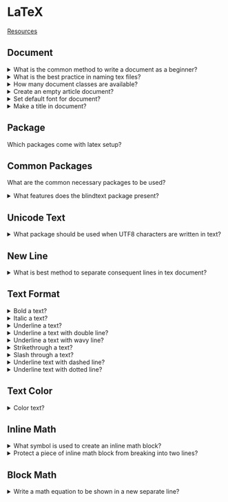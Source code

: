 # LaTeX
[Resources](README.md)

## Document

<details>
<summary>What is the common method to write a document as a beginner?</summary>

> **Description**
>
> Using online tex compiler: https://overleaf.com
>
> ---
> **Resources**
> - https://www.youtube.com - https://www.youtube.com/watch?v=0ivLZh9xK1Q&list=PL1D4EAB31D3EBC449&index=1
> ---
> **References**
> ---
</details>

<details>
<summary>What is the best practice in naming tex files?</summary>

> **Description**
>
> Do not use spaces in naming of tex files. Use hyphens or dots instead.
>
> ---
> **Resources**
> - https://www.youtube.com - https://www.youtube.com/watch?v=0ivLZh9xK1Q&list=PL1D4EAB31D3EBC449&index=1
> ---
> **References**
> ---
</details>

<details>
<summary>How many document classes are available?</summary>

> **Description**
>
> - article
> - exam
>
> ---
> **Resources**
> - https://www.youtube.com - https://www.youtube.com/watch?v=0ivLZh9xK1Q&list=PL1D4EAB31D3EBC449&index=1
> ---
> **References**
> ---
</details>

<details>
<summary>Create an empty article document?</summary>

> **Description**
>
> Documents should have at least one line of text to compile.
>
> ```tex
\documentclass{article}

\begin{document}
Sample text.
\end{document}
> ``````
>
> ---
> **Resources**
> - https://www.youtube.com - https://www.youtube.com/watch?v=0ivLZh9xK1Q&list=PL1D4EAB31D3EBC449&index=1
> - https://www.youtube.com - https://www.youtube.com/watch?v=cnEXgHFOxMU&list=PLLybgCU6QCGU2Hh8R3oCwZnVZry-ICY5R&index=2
> ---
> **References**
> ---
</details>

<details>
<summary>Set default font for document?</summary>

> **Description**
>
> ```tex
> \documentclass[11pt]{article}
>
> \begin{document}
> Sample Text
> \end{document}
> ``````
>
> ---
> **Resources**
> - https://www.youtube.com - https://www.youtube.com/watch?v=0ivLZh9xK1Q&list=PL1D4EAB31D3EBC449&index=1
> ---
> **References**
> ---
</details>

<details>
<summary>Make a title in document?</summary>

> **Description**
>
> ```tex
> \documentclass{article}
>
> \title{Sample Document}
> \author{Brian Salehi}
> \date{\today}
>
> \begin{document}
> \maketitle
> \end{document}
> ``````
>
> ---
> **Resources**
> - https://www.youtube.com - https://www.youtube.com/watch?v=0ivLZh9xK1Q&list=PL1D4EAB31D3EBC449&index=1
> ---
> **References**
> ---
</details>

## Package

Which packages come with latex setup?

## Common Packages

What are the common necessary packages to be used?

<details>
<summary>What features does the blindtext package present?</summary>

> **Description**
>
> ```tex
> \documentclass{article}
> \usepackage(blindtext)
>
> \begin{document}
> \blindtext
> \end{document}
> ``````
>
> ---
> **Resources**
> - https://www.youtube.com - https://www.youtube.com/watch?v=cnEXgHFOxMU&list=PLLybgCU6QCGU2Hh8R3oCwZnVZry-ICY5R&index=2
> ---
> **References**
> ---
</details>

## Unicode Text

<details>
<summary>What package should be used when UTF8 characters are written in text?</summary>

> **Description**
>
> ```tex
> \documentclass{article}
> \usepackage[utf8]{inputenc}
>
> \begin{document}
> Groß Text.
> \end{document}
> ``````
>
> ---
> **Resources**
> - https://www.youtube.com - https://www.youtube.com/watch?v=cnEXgHFOxMU&list=PLLybgCU6QCGU2Hh8R3oCwZnVZry-ICY5R&index=2
> ---
> **References**
> ---
</details>

## New Line

<details>
<summary>What is best method to separate consequent lines in tex document?</summary>

> **Description**
>
> Newline `\\` can be at the end of the line we want to break.
>
> ```tex
> Sample text.\\
> Next line of text.
> ``````
>
> ---
> **Resources**
> - https://www.youtube.com - https://www.youtube.com/watch?v=0ivLZh9xK1Q&list=PL1D4EAB31D3EBC449&index=1
> ---
> **References**
> ---
</details>

## Text Format

<details>
<summary>Bold a text?</summary>

> **Description**
>
> ```tex
> \textbf{Bold text}
> ``````
>
> ---
> **Resources**
> - https://latex-tutorial.com - https: - https://latex-tutorial.com - https://latex-tutorial.com/underline-latex
> ---
> **References**
> ---
</details>

<details>
<summary>Italic a text?</summary>

> **Description**
>
> ```tex
> \textit{Italic text}
> ``````
>
> ---
> **Resources**
> - https://latex-tutorial.com - https: - https://latex-tutorial.com - https://latex-tutorial.com/underline-latex
> ---
> **References**
> ---
</details>

<details>
<summary>Underline a text?</summary>

> **Description**
>
> ```tex
> \underline{Underline text}
> ``````
>
> ---
> **Resources**
> - https://latex-tutorial.com - https: - https://latex-tutorial.com - https://latex-tutorial.com/underline-latex
> ---
> **References**
> ---
</details>

<details>
<summary>Underline a text with double line?</summary>

> **Description**
>
> ```tex
> usepackage(ulem)
>
> \underline{\underline{Double underline text}}
> \uuline{Double underline text}}
> ``````
>
> ---
> **Resources**
> - https://latex-tutorial.com - https: - https://latex-tutorial.com - https://latex-tutorial.com/underline-latex
> ---
> **References**
> ---
</details>

<details>
<summary>Underline a text with wavy line?</summary>

> **Description**
>
> ```tex
> usepackage(ulem)
>
> \uwave{Wavy Underline text}
> ``````
>
> ---
> **Resources**
> - https://latex-tutorial.com - https: - https://latex-tutorial.com - https://latex-tutorial.com/underline-latex
> ---
> **References**
> ---
</details>

<details>
<summary>Strikethrough a text?</summary>

> **Description**
>
> ```tex
> usepackage(ulem)
>
> \sout{Strikethrough text}
> ``````
>
> ---
> **Resources**
> - https://latex-tutorial.com - https: - https://latex-tutorial.com - https://latex-tutorial.com/underline-latex
> ---
> **References**
> ---
</details>

<details>
<summary>Slash through a text?</summary>

> **Description**
>
> ```tex
> usepackage(ulem)
>
> \xout{Slashed out text}
> ``````
>
> ---
> **Resources**
> - https://latex-tutorial.com - https: - https://latex-tutorial.com - https://latex-tutorial.com/underline-latex
> ---
> **References**
> ---
</details>

<details>
<summary>Underline text with dashed line?</summary>

> **Description**
>
> ```tex
> usepackage(ulem)
>
> \dashuline{Dash underline text}
> ``````
>
> ---
> **Resources**
> - https://latex-tutorial.com - https: - https://latex-tutorial.com - https://latex-tutorial.com/underline-latex
> ---
> **References**
> ---
</details>

<details>
<summary>Underline text with dotted line?</summary>

> **Description**
>
> ```tex
> usepackage(ulem)
>
> \dotuline{Dotted underline text}
> ``````
>
> ---
> **Resources**
> - https://latex-tutorial.com - https: - https://latex-tutorial.com - https://latex-tutorial.com/underline-latex
> ---
> **References**
> ---
</details>

## Text Color

<details>
<summary>Color text?</summary>

> **Description**
>
> ```tex
\documentclass[11pt]{article}
\usepackage{xcolor}

\begin{document}
\color{red}Colored Text
\end{document}
> ``````
>
> ---
> **Resources**
> - https://www.youtube.com - https://www.youtube.com/watch?v=0ivLZh9xK1Q&list=PL1D4EAB31D3EBC449&index=1
> ---
> **References**
> ---
</details>

## Inline Math

<details>
<summary>What symbol is used to create an inline math block?</summary>

> **Description**
>
> ```tex
> A rectangle has side lengths of $(x+1)$ and $(x+3)$.
> The equation $A(x) = x^2 + 4x + 3$ gives the area of the rectangle.
> ``````
>
> ---
> **Resources**
> - https://www.youtube.com - https://www.youtube.com/watch?v=0ivLZh9xK1Q&list=PL1D4EAB31D3EBC449&index=1
> ---
> **References**
> ---
</details>

<details>
<summary>Protect a piece of inline math block from breaking into two lines?</summary>

> **Description**
>
> Surround the math block with curly braces `${ equation }$` to protect it from
> breakage.
>
> ```tex
> A rectangle has side lengths of $(x+1)$ and $(x+3)$.
> The equation ${A(x) = x^2 + 4x + 3}$ gives the area of the rectangle.
> ``````
>
> ---
> **Resources**
> - https://www.youtube.com - https://www.youtube.com/watch?v=0ivLZh9xK1Q&list=PL1D4EAB31D3EBC449&index=1
> ---
> **References**
> ---
</details>

## Block Math

<details>
<summary>Write a math equation to be shown in a new separate line?</summary>

> **Description**
>
> ```tex
> The equation $${A(x) = x^2 + 4x + 3}$$ gives the area of the rectangle.
> ``````
>
> ---
> **Resources**
> - https://www.youtube.com - https://www.youtube.com/watch?v=0ivLZh9xK1Q&list=PL1D4EAB31D3EBC449&index=1
> ---
> **References**
> ---
</details>

